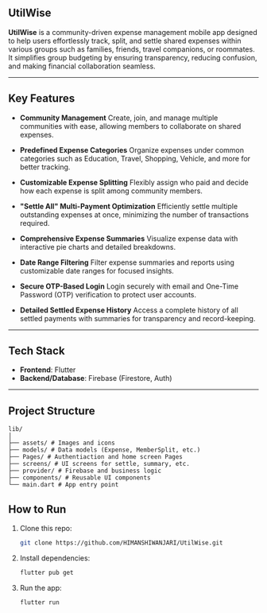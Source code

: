 ## UtilWise

**UtilWise** is a community-driven expense management mobile app designed to help users effortlessly track, split, and settle shared expenses within various groups such as families, friends, travel companions, or roommates. It simplifies group budgeting by ensuring transparency, reducing confusion, and making financial collaboration seamless.



---


## Key Features

* **Community Management**
  Create, join, and manage multiple communities with ease, allowing members to collaborate on shared expenses.

* **Predefined Expense Categories**
  Organize expenses under common categories such as Education, Travel, Shopping, Vehicle, and more for better tracking.

* **Customizable Expense Splitting**
  Flexibly assign who paid and decide how each expense is split among community members.

* **"Settle All" Multi-Payment Optimization**
  Efficiently settle multiple outstanding expenses at once, minimizing the number of transactions required.

* **Comprehensive Expense Summaries**
  Visualize expense data with interactive pie charts and detailed breakdowns.

* **Date Range Filtering**
  Filter expense summaries and reports using customizable date ranges for focused insights.

* **Secure OTP-Based Login**
  Login securely with email and One-Time Password (OTP) verification to protect user accounts.

* **Detailed Settled Expense History**
  Access a complete history of all settled payments with summaries for transparency and record-keeping.


---

## Tech Stack

- **Frontend**: Flutter
- **Backend/Database**: Firebase (Firestore, Auth)

---

## Project Structure

```
lib/
│
├── assets/ # Images and icons
├── models/ # Data models (Expense, MemberSplit, etc.)
├── Pages/ # Authentiaction and home screen Pages
├── screens/ # UI screens for settle, summary, etc.
├── provider/ # Firebase and business logic
├── components/ # Reusable UI components
└── main.dart # App entry point
```
## How to Run

1. Clone this repo:
   ```bash
   git clone https://github.com/HIMANSHIWANJARI/UtilWise.git
   ```
2. Install dependencies:
   ```bash
   flutter pub get
   ```
3. Run the app:
   ```bash
   flutter run
   ```



